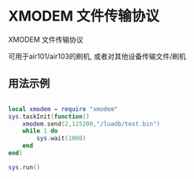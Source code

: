 # XMODEM 文件传输协议

XMODEM 文件传输协议

可用于air101/air103的刷机, 或者对其他设备传输文件/刷机

## 用法示例

```lua

local xmodem = require "xmodem"
sys.taskInit(function()
    xmodem.send(2,115200,"/luadb/test.bin")
    while 1 do
        sys.wait(1000)
    end
end)

sys.run()
```

